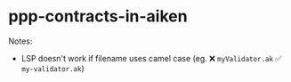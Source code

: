 # ppp-contracts-in-aiken

Notes:
- LSP doesn't work if filename uses camel case (eg. ❌ `myValidator.ak` ✅ `my-validator.ak`)